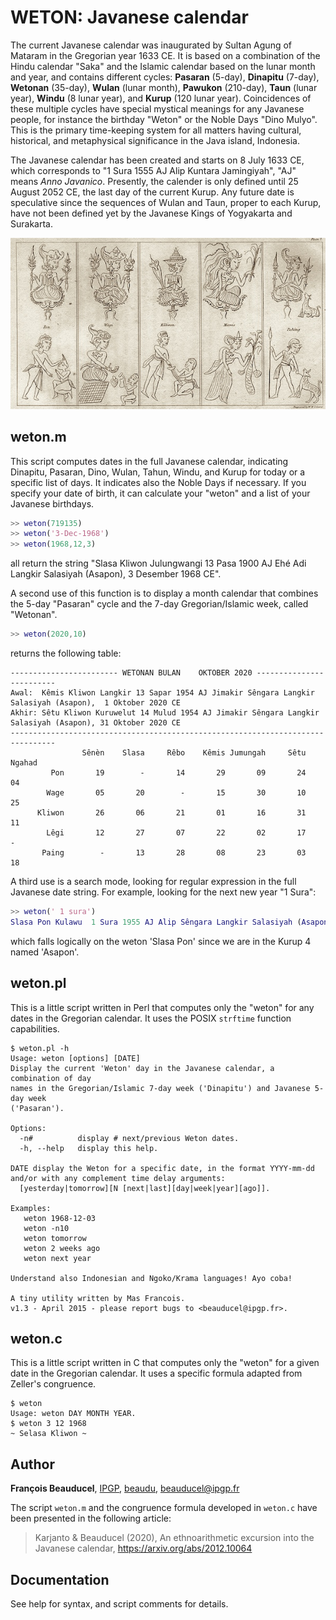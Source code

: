 # WETON: Javanese calendar

The current Javanese calendar was inaugurated by Sultan Agung of Mataram in the Gregorian year 1633 CE. It is based on a combination of the Hindu calendar "Saka" and the Islamic calendar based on the lunar month and year, and contains different cycles: **Pasaran** (5-day), **Dinapitu** (7-day), **Wetonan** (35-day), **Wulan** (lunar month), **Pawukon** (210-day), **Taun** (lunar year), **Windu** (8 lunar year), and **Kurup** (120 lunar year). Coincidences of these multiple cycles have special mystical meanings for any Javanese people, for instance the birthday "Weton" or the Noble Days "Dino Mulyo". This is the primary time-keeping system for all matters having cultural, historical, and metaphysical significance in the Java island, Indonesia.

The Javanese calendar has been created and starts on 8 July 1633 CE, which corresponds to "1 Sura 1555 AJ Alip Kuntara Jamingiyah", "AJ" means _Anno Javanico_. Presently, the calender is only defined until 25 August 2052 CE, the last day of the current Kurup. Any future date is speculative since the sequences of Wulan and Taun, proper to each Kurup, have not been defined yet by the Javanese Kings of Yogyakarta and Surakarta.

![](weton_ex600.jpg)

## weton.m
This script computes dates in the full Javanese calendar, indicating Dinapitu, Pasaran, Dino, Wulan, Tahun, Windu, and Kurup for today or a specific list of days. It indicates also the Noble Days if necessary. If you specify your date of birth, it can calculate your "weton" and a list of your Javanese birthdays.

```matlab
>> weton(719135)
>> weton('3-Dec-1968')
>> weton(1968,12,3)
```
all return the string "Slasa Kliwon Julungwangi 13 Pasa 1900 AJ Ehé Adi Langkir Salasiyah (Asapon),  3 Desember 1968 CE".

A second use of this function is to display a month calendar that combines the 5-day "Pasaran" cycle and the 7-day Gregorian/Islamic week, called "Wetonan".

```matlab
>> weton(2020,10)
```
returns the following table:

```
------------------------ WETONAN BULAN    OKTOBER 2020 -------------------------                    
Awal:  Kêmis Kliwon Langkir 13 Sapar 1954 AJ Jimakir Sêngara Langkir Salasiyah (Asapon),  1 Oktober 2020 CE
Akhir: Sêtu Kliwon Kuruwelut 14 Mulud 1954 AJ Jimakir Sêngara Langkir Salasiyah (Asapon), 31 Oktober 2020 CE
--------------------------------------------------------------------------------                    
                Sênèn    Slasa     Rêbo    Kêmis Jumungah     Sêtu   Ngahad                         
         Pon       19        -       14       29       09       24       04                         
        Wage       05       20        -       15       30       10       25                         
      Kliwon       26       06       21       01       16       31       11                         
        Lêgi       12       27       07       22       02       17        -                         
       Paing        -       13       28       08       23       03       18      
```

A third use is a search mode, looking for regular expression in the full Javanese date string. For example, looking for the next new year "1 Sura":

```matlab
>> weton(' 1 sura')
Slasa Pon Kulawu  1 Sura 1955 AJ Alip Sêngara Langkir Salasiyah (Asapon), 10 Agustus 2021 CE (SIJI SURA)
```
which falls logically on the weton 'Slasa Pon' since we are in the Kurup 4 named 'Asapon'.

## weton.pl
This is a little script written in Perl that computes only the "weton" for any dates in the Gregorian calendar. It uses the POSIX `strftime` function capabilities.

```
$ weton.pl -h
Usage: weton [options] [DATE]
Display the current 'Weton' day in the Javanese calendar, a combination of day
names in the Gregorian/Islamic 7-day week ('Dinapitu') and Javanese 5-day week
('Pasaran').

Options:
  -n#          display # next/previous Weton dates.
  -h, --help   display this help.

DATE display the Weton for a specific date, in the format YYYY-mm-dd
and/or with any complement time delay arguments:
  [yesterday|tomorrow][N [next|last][day|week|year][ago]].

Examples:
   weton 1968-12-03
   weton -n10
   weton tomorrow
   weton 2 weeks ago
   weton next year

Understand also Indonesian and Ngoko/Krama languages! Ayo coba!

A tiny utility written by Mas Francois.
v1.3 - April 2015 - please report bugs to <beauducel@ipgp.fr>.
```

## weton.c
This is a little script written in C that computes only the "weton" for a given date in the Gregorian calendar. It uses a specific formula adapted from Zeller's congruence.

```
$ weton
Usage: weton DAY MONTH YEAR.
$ weton 3 12 1968
~ Selasa Kliwon ~
```

## Author
**François Beauducel**, [IPGP](www.ipgp.fr), [beaudu](https://github.com/beaudu), beauducel@ipgp.fr

The script `weton.m` and the congruence formula developed in `weton.c` have been presented in the following article:
> Karjanto & Beauducel (2020), An ethnoarithmetic excursion into the Javanese calendar, https://arxiv.org/abs/2012.10064

## Documentation
See help for syntax, and script comments for details.
